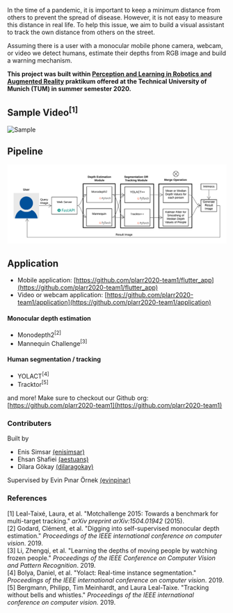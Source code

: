 In the time of a pandemic, it is important to keep a minimum distance from others to prevent
the spread of disease. However, it is not easy to measure this distance in real life. To help this
issue, we aim to build a visual assistant to track the own distance from others on the street.

Assuming there is a user with a monocular mobile phone camera, webcam, or video we detect humans, estimate their depths from RGB image and build a warning
mechanism.

**This project was built within [Perception and Learning in Robotics and Augmented Reality](http://campar.in.tum.de/Chair/TeachingSS20PLARR) praktikum offered at the Technical University of Munich (TUM) in summer semester 2020.**

## Sample Video<sup>[1]</sup>

![Sample](/sample.gif)

## Pipeline

![Pipeline](/pipeline.png)

## Application

- Mobile application: [https://github.com/plarr2020-team1/flutter_app](https://github.com/plarr2020-team1/flutter_app)
- Video or webcam application: [https://github.com/plarr2020-team1/application](https://github.com/plarr2020-team1/application)

#### Monocular depth estimation

- Monodepth2<sup>[2]</sup>
- Mannequin Challenge<sup>[3]</sup>

#### Human segmentation / tracking
- YOLACT<sup>[4]</sup>
- Tracktor<sup>[5]</sup>

and more! Make sure to checkout our Github org: [https://github.com/plarr2020-team1](https://github.com/plarr2020-team1)

### Contributers

Built by
- Enis Simsar [(enisimsar)](https://github.com/enisimsar)
- Ehsan Shafiei [(aestuans)](https://github.com/aestuans)
- Dilara Gökay [(dilaragokay)](https://github.com/dilaragokay)

Supervised by Evin Pınar Örnek [(evinpinar)](https://github.com/evinpinar)

### References
[1] 	Leal-Taixé, Laura, et al. "Motchallenge 2015: Towards a benchmark for multi-target tracking." _arXiv preprint arXiv:1504.01942_ (2015).   
[2]   Godard, Clément, et al. "Digging into self-supervised monocular depth estimation." _Proceedings of the IEEE international conference on computer vision_. 2019.   
[3]   Li, Zhengqi, et al. "Learning the depths of moving people by watching frozen people." _Proceedings of the IEEE Conference on Computer Vision and Pattern Recognition_. 2019.   
[4]   Bolya, Daniel, et al. "Yolact: Real-time instance segmentation." _Proceedings of the IEEE international conference on computer vision_. 2019.   
[5]   Bergmann, Philipp, Tim Meinhardt, and Laura Leal-Taixe. "Tracking without bells and whistles." _Proceedings of the IEEE international conference on computer vision._ 2019.
